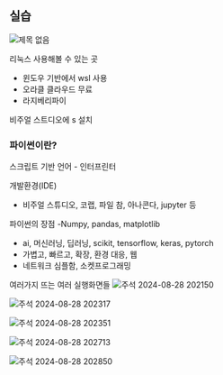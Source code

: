 ## 실습

![제목 없음](https://github.com/user-attachments/assets/9695b7eb-0a02-4b1a-8435-44b18e4c7f68)

리눅스 사용해볼 수 있는 곳

- 윈도우 기반에서 wsl 사용 
- 오라클 클라우드 무료
- 라지베리파이
 
비주얼 스트디오에 s 설치

### 파이썬이란?

스크립트 기반 언어 - 인터프린터

개발환경(IDE)
- 비주얼 스튜디오, 코랩, 파일 참, 아나콘다, jupyter 등

파이썬의 장점
-Numpy, pandas, matplotlib
- ai, 머신러닝, 딥러닝, scikit, tensorflow, keras, pytorch
- 가볍고, 빠르고, 확장, 환경 대응, 웹
- 네트워크 심플함, 소켓프로그래밍

여러가지 뜨는 여러 실행화면들
![주석 2024-08-28 202150](https://github.com/user-attachments/assets/aad6005c-f8c1-4955-9bf5-b80635fa21c8)

![주석 2024-08-28 202317](https://github.com/user-attachments/assets/780f5798-ae1f-49be-a72e-b4cdc8f4afcf)

![주석 2024-08-28 202351](https://github.com/user-attachments/assets/e57b0c24-9f32-4152-b945-bb227c656ffb)

![주석 2024-08-28 202713](https://github.com/user-attachments/assets/a419085f-bf10-4b88-bf11-4673e02d78bc)

![주석 2024-08-28 202850](https://github.com/user-attachments/assets/e8cc5955-ec0c-41d2-ae7f-eb2ad884649e)





